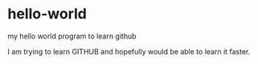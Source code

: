 # hello-world
my hello world program to learn github

I am trying to learn GITHUB and hopefully would be able to learn it faster.
